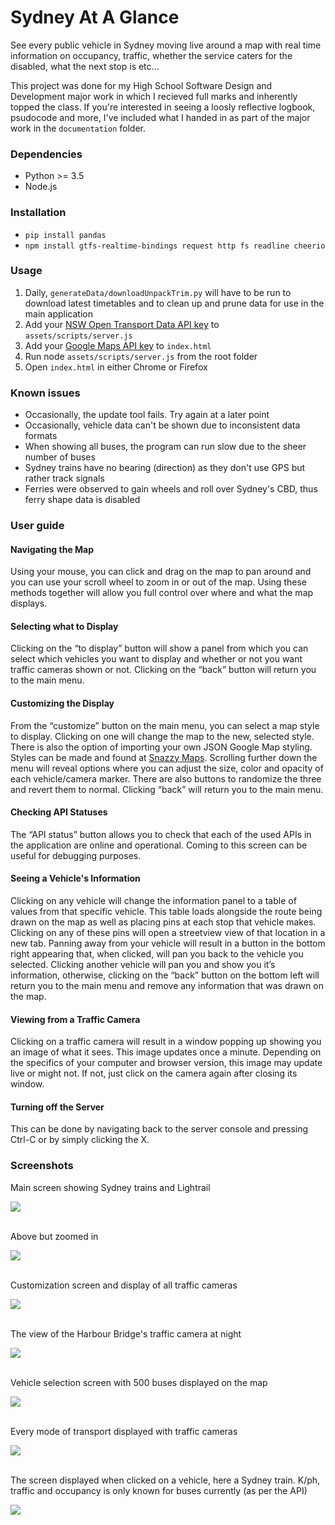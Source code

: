 # Sydney At A Glance
See every public vehicle in Sydney moving live around a map with real time information on occupancy, traffic, whether the service caters for the disabled, what the next stop is etc...

This project was done for my High School Software Design and Development major work in which I recieved full marks and inherently topped the class. If you're interested in seeing a loosly reflective logbook, psudocode and more, I've included what I handed in as part of the major work in the `documentation` folder.

### Dependencies
* Python >= 3.5
* Node.js

### Installation
* `pip install pandas`
* `npm install gtfs-realtime-bindings request http fs readline cheerio`

### Usage
1. Daily, `generateData/downloadUnpackTrim.py` will have to be run to download latest timetables and to clean up and prune data for use in the main application
1. Add your [NSW Open Transport Data API key](https://opendata.transport.nsw.gov.au/) to `assets/scripts/server.js`
1. Add your [Google Maps API key](https://developers.google.com/maps/) to `index.html`
1. Run node `assets/scripts/server.js` from the root folder
1. Open `index.html` in either Chrome or Firefox

### Known issues
* Occasionally, the update tool fails. Try again at a later point
* Occasionally, vehicle data can't be shown due to inconsistent data formats
* When showing all buses, the program can run slow due to the sheer number of buses
* Sydney trains have no bearing (direction) as they don't use GPS but rather track signals
* Ferries were observed to gain wheels and roll over Sydney's CBD, thus ferry shape data is disabled

### User guide
#### Navigating the Map
Using your mouse, you can click and drag on the map to pan around and you can use your scroll wheel to zoom in or out of the map. Using these methods together will allow you full control over where and what the map displays.

#### Selecting what to Display
Clicking on the “to display” button will show a panel from which you can select which vehicles you want to display and whether or not you want traffic cameras shown or not. Clicking on the “back” button will return you to the main menu.

#### Customizing the Display
From the “customize” button on the main menu, you can select a map style to display. Clicking on one will change the map to the new, selected style. There is also the option of importing your own JSON Google Map styling. Styles can be made and found at [Snazzy Maps](https://snazzymaps.com/). Scrolling further down the menu will reveal options where you can adjust the size, color and opacity of each vehicle/camera marker. There are also buttons to randomize the three and revert them to normal. Clicking “back” will return you to the main menu.

#### Checking API Statuses
The “API status” button allows you to check that each of the used APIs in the application are online and operational. Coming to this screen can be useful for debugging purposes.

#### Seeing a Vehicle's Information
Clicking on any vehicle will change the information panel to a table of values from that specific vehicle. This table loads alongside the route being drawn on the map as well as placing pins at each stop that vehicle makes. Clicking on any of these pins will open a streetview view of that location in a new tab. Panning away from your vehicle will result in a button in the bottom right appearing that, when clicked, will pan you back to the vehicle you selected. Clicking another vehicle will pan you and show you it’s information, otherwise, clicking on the “back” button on the bottom left will return you to the main menu and remove any information that was drawn on the map.

#### Viewing from a Traffic Camera
Clicking on a traffic camera will result in a window popping up showing you an image of what it sees. This image updates once a minute. Depending on the specifics of your computer and browser version, this image may update live or might not. If not, just click on the camera again after closing its window.

#### Turning off the Server
This can be done by navigating back to the server console and pressing Ctrl-C or by simply clicking the X.

### Screenshots
Main screen showing Sydney trains and Lightrail
<div><img src="screenshots/1.PNG"></div><br>

Above but zoomed in
<div><img src="screenshots/2.PNG"></div><br>

Customization screen and display of all traffic cameras
<div><img src="screenshots/3.PNG"></div><br>

The view of the Harbour Bridge's traffic camera at night
<div><img src="screenshots/4.PNG"></div><br>

Vehicle selection screen with 500 buses displayed on the map
<div><img src="screenshots/5.PNG"></div><br>

Every mode of transport displayed with traffic cameras
<div><img src="screenshots/6.PNG"></div><br>

The screen displayed when clicked on a vehicle, here a Sydney train. K/ph, traffic and occupancy is only known for buses currently (as per the API)
<div><img src="screenshots/7.PNG"></div>
